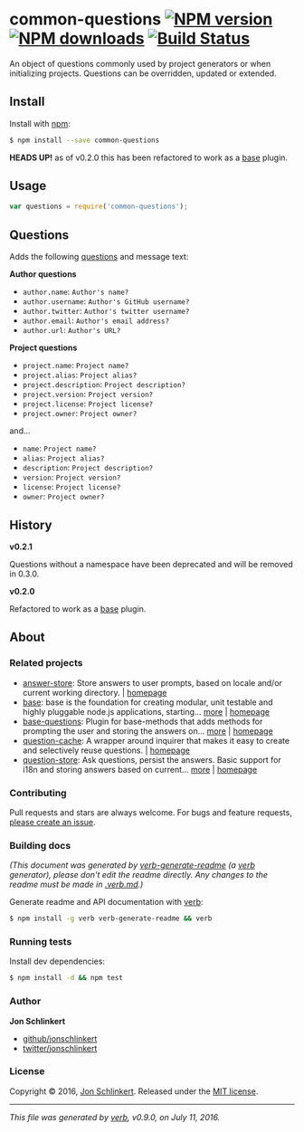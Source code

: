 # common-questions [![NPM version](https://img.shields.io/npm/v/common-questions.svg?style=flat)](https://www.npmjs.com/package/common-questions) [![NPM downloads](https://img.shields.io/npm/dm/common-questions.svg?style=flat)](https://npmjs.org/package/common-questions) [![Build Status](https://img.shields.io/travis/generate/common-questions.svg?style=flat)](https://travis-ci.org/generate/common-questions)

An object of questions commonly used by project generators or when initializing projects. Questions can be overridden, updated or extended.

## Install

Install with [npm](https://www.npmjs.com/):

```sh
$ npm install --save common-questions
```

**HEADS UP!** as of v0.2.0 this has been refactored to work as a [base](https://github.com/node-base/base) plugin.

## Usage

```js
var questions = require('common-questions');
```

## Questions

Adds the following [questions](https://github.com/node-base/base-questions) and message text:

**Author questions**

* `author.name`: `Author's name?`
* `author.username`: `Author's GitHub username?`
* `author.twitter`: `Author's twitter username?`
* `author.email`: `Author's email address?`
* `author.url`: `Author's URL?`

**Project questions**

* `project.name`: `Project name?`
* `project.alias`: `Project alias?`
* `project.description`: `Project description?`
* `project.version`: `Project version?`
* `project.license`: `Project license?`
* `project.owner`: `Project owner?`

and...

* `name`: `Project name?`
* `alias`: `Project alias?`
* `description`: `Project description?`
* `version`: `Project version?`
* `license`: `Project license?`
* `owner`: `Project owner?`

## History

**v0.2.1**

Questions without a namespace have been deprecated and will be removed in 0.3.0.

**v0.2.0**

Refactored to work as a [base](https://github.com/node-base/base) plugin.

## About

### Related projects

* [answer-store](https://www.npmjs.com/package/answer-store): Store answers to user prompts, based on locale and/or current working directory. | [homepage](https://github.com/jonschlinkert/answer-store "Store answers to user prompts, based on locale and/or current working directory.")
* [base](https://www.npmjs.com/package/base): base is the foundation for creating modular, unit testable and highly pluggable node.js applications, starting… [more](https://github.com/node-base/base) | [homepage](https://github.com/node-base/base "base is the foundation for creating modular, unit testable and highly pluggable node.js applications, starting with a handful of common methods, like `set`, `get`, `del` and `use`.")
* [base-questions](https://www.npmjs.com/package/base-questions): Plugin for base-methods that adds methods for prompting the user and storing the answers on… [more](https://github.com/node-base/base-questions) | [homepage](https://github.com/node-base/base-questions "Plugin for base-methods that adds methods for prompting the user and storing the answers on a project-by-project basis.")
* [question-cache](https://www.npmjs.com/package/question-cache): A wrapper around inquirer that makes it easy to create and selectively reuse questions. | [homepage](https://github.com/jonschlinkert/question-cache "A wrapper around inquirer that makes it easy to create and selectively reuse questions.")
* [question-store](https://www.npmjs.com/package/question-store): Ask questions, persist the answers. Basic support for i18n and storing answers based on current… [more](https://github.com/jonschlinkert/question-store) | [homepage](https://github.com/jonschlinkert/question-store "Ask questions, persist the answers. Basic support for i18n and storing answers based on current working directory.")

### Contributing

Pull requests and stars are always welcome. For bugs and feature requests, [please create an issue](../../issues/new).

### Building docs

_(This document was generated by [verb-generate-readme](https://github.com/verbose/verb-generate-readme) (a [verb](https://github.com/verbose/verb) generator), please don't edit the readme directly. Any changes to the readme must be made in [.verb.md](.verb.md).)_

Generate readme and API documentation with [verb](https://github.com/verbose/verb):

```sh
$ npm install -g verb verb-generate-readme && verb
```

### Running tests

Install dev dependencies:

```sh
$ npm install -d && npm test
```

### Author

**Jon Schlinkert**

* [github/jonschlinkert](https://github.com/jonschlinkert)
* [twitter/jonschlinkert](http://twitter.com/jonschlinkert)

### License

Copyright © 2016, [Jon Schlinkert](https://github.com/jonschlinkert).
Released under the [MIT license](https://github.com/generate/common-questions/blob/master/LICENSE).

***

_This file was generated by [verb](https://github.com/verbose/verb), v0.9.0, on July 11, 2016._